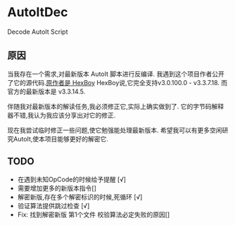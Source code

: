 # AutoItDec
 Decode AutoIt Script

## 原因
当我存在一个需求,对最新版本 AutoIt 脚本进行反编译.
我遇到这个项目作者公开了它的源代码.[原作者是 HexBoy](https://bbs.pediy.com/thread-159262.htm)
HexBoy说,它完全支持v3.0.100.0 - v3.3.7.18.
而官方的最新版本是 v3.3.14.5.


伴随我对最新版本的解读任务,我必须修正它,实际上确实做到了.
它的字节码解释器不错,我认为我应该分享出对它的修正.

现在我尝试临时修正一些问题,使它勉强能处理最新版本.
希望我可以有更多空闲研究AutoIt,使本项目能够更好的解密它.

## TODO
- 在遇到未知OpCode的时候给予提醒 [√]
- 需要增加更多的新版本指令[]
- 解密新版,存在多个解密标识的时候,死循环 [√]
- 验证算法提供跳过检查 [√]
- Fix: 找到解密新版 第1个文件 校验算法必定失败的原因[]



